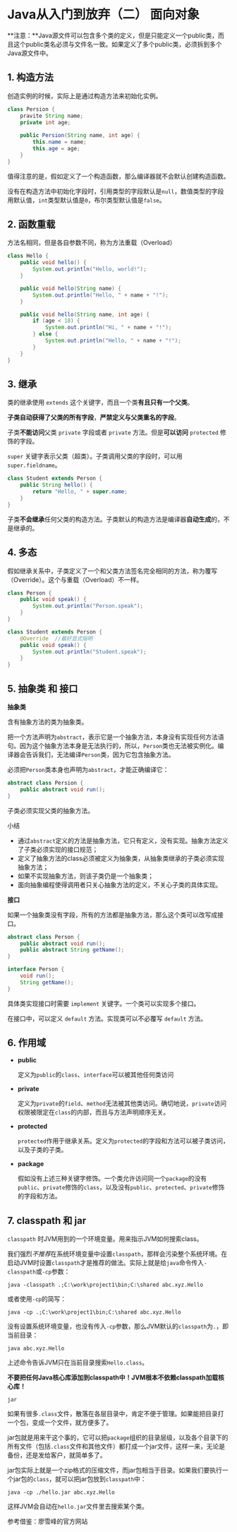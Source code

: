 # Java从入门到放弃（二） 面向对象

**注意：**Java源文件可以包含多个类的定义，但是只能定义一个public类，而且这个public类名必须与文件名一致。如果定义了多个public类，必须拆到多个Java源文件中。

## 1. 构造方法

创造实例的时候，实际上是通过构造方法来初始化实例。

```java
class Persion {
	pravite String name;
	private int age;
	
	public Persion(String name, int age) {
		this.name = name;
		this.age = age;
	}
}
```

值得注意的是，假如定义了一个构造函数，那么编译器就不会默认创建构造函数。

没有在构造方法中初始化字段时，引用类型的字段默认是`null`，数值类型的字段用默认值，`int`类型默认值是`0`，布尔类型默认值是`false`。

## 2. 函数重载

方法名相同，但是各自参数不同，称为方法重载（Overload）

```java
class Hello {
    public void hello() {
        System.out.println("Hello, world!");
    }

    public void hello(String name) {
        System.out.println("Hello, " + name + "!");
    }

    public void hello(String name, int age) {
        if (age < 18) {
            System.out.println("Hi, " + name + "!");
        } else {
            System.out.println("Hello, " + name + "!");
        }
    }
}
```

## 3. 继承

类的继承使用 `extends` 这个关键字，而且一个类**有且只有一个父类**。

**子类自动获得了父类的所有字段**，**严禁定义与父类重名的字段**。

子类**不能访问**父类 `private` 字段或者 `private` 方法。但是**可以访问** `protected` 修饰的字段。

`super` 关键字表示父类（超类）。子类调用父类的字段时，可以用 `super.fieldname`。

```java
class Student extends Person {
    public String hello() {
        return "Hello, " + super.name;
    }
}
```

子类**不会继承**任何父类的构造方法。子类默认的构造方法是编译器**自动生成**的，不是继承的。

## 4. 多态

假如继承关系中，子类定义了一个和父类方法签名完全相同的方法，称为覆写（Override）。这个与重载（Overload）不一样。

```java
class Person {
    public void speak() {
        System.out.println("Person.speak");
    }
}

class Student extends Person {
    @Override  //最好显式指明
    public void speak() {
        System.out.println("Student.speak");
    }
}
```

## 5. 抽象类 和 接口

**抽象类**

含有抽象方法的类为抽象类。

把一个方法声明为`abstract`，表示它是一个抽象方法，本身没有实现任何方法语句。因为这个抽象方法本身是无法执行的，所以，`Person`类也无法被实例化。编译器会告诉我们，无法编译`Person`类，因为它包含抽象方法。

必须把`Person`类本身也声明为`abstract`，才能正确编译它：

```java
abstract class Persion {
    public abstract void run();
}
```

子类必须实现父类的抽象方法。

小结

- 通过`abstract`定义的方法是抽象方法，它只有定义，没有实现。抽象方法定义了子类必须实现的接口规范；
- 定义了抽象方法的class必须被定义为抽象类，从抽象类继承的子类必须实现抽象方法；
- 如果不实现抽象方法，则该子类仍是一个抽象类；
- 面向抽象编程使得调用者只关心抽象方法的定义，不关心子类的具体实现。

**接口**

如果一个抽象类没有字段，所有的方法都是抽象方法，那么这个类可以改写成接口。

```java
abstract class Person {
    public abstract void run();
    public abstract String getName();
}

interface Person {
    void run();
    String getName();
}
```

具体类实现接口时需要 `implement` 关键字。一个类可以实现多个接口。

在接口中，可以定义 `default` 方法。实现类可以不必覆写 `default` 方法。

## 6. 作用域

- **public** 

  定义为`public`的`class`、`interface`可以被其他任何类访问

- **private**

  定义为`private`的`field`、`method`无法被其他类访问。确切地说，`private`访问权限被限定在`class`的内部，而且与方法声明顺序无关。

- **protected** 

  `protected`作用于继承关系。定义为`protected`的字段和方法可以被子类访问，以及子类的子类。

- **package**

  假如没有上述三种关键字修饰。一个类允许访问同一个`package`的没有`public`、`private`修饰的`class`，以及没有`public`、`protected`、`private`修饰的字段和方法。

## 7. classpath 和 jar

`classpath` 时JVM用到的一个环境变量。用来指示JVM如何搜索class。

我们强烈*不推荐*在系统环境变量中设置`classpath`，那样会污染整个系统环境。在启动JVM时设置`classpath`才是推荐的做法。实际上就是给`java`命令传入`-classpath`或`-cp`参数：

```
java -classpath .;C:\work\project1\bin;C:\shared abc.xyz.Hello
```

或者使用`-cp`的简写：

```
java -cp .;C:\work\project1\bin;C:\shared abc.xyz.Hello
```

没有设置系统环境变量，也没有传入`-cp`参数，那么JVM默认的`classpath`为`.`，即当前目录：

```
java abc.xyz.Hello
```

上述命令告诉JVM只在当前目录搜索`Hello.class`。

 **不要把任何Java核心库添加到classpath中！JVM根本不依赖classpath加载核心库！**

`jar`

如果有很多`.class`文件，散落在各层目录中，肯定不便于管理。如果能把目录打一个包，变成一个文件，就方便多了。

jar包就是用来干这个事的，它可以把`package`组织的目录层级，以及各个目录下的所有文件（包括`.class`文件和其他文件）都打成一个jar文件，这样一来，无论是备份，还是发给客户，就简单多了。

jar包实际上就是一个zip格式的压缩文件，而jar包相当于目录。如果我们要执行一个jar包的`class`，就可以把jar包放到`classpath`中：

```
java -cp ./hello.jar abc.xyz.Hello
```

这样JVM会自动在`hello.jar`文件里去搜索某个类。

参考借鉴：廖雪峰的官方网站
